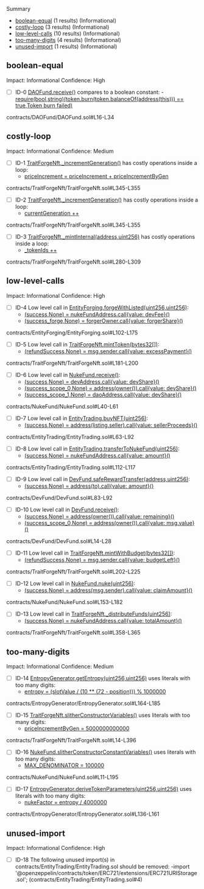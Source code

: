 Summary
 - [boolean-equal](#boolean-equal) (1 results) (Informational)
 - [costly-loop](#costly-loop) (3 results) (Informational)
 - [low-level-calls](#low-level-calls) (10 results) (Informational)
 - [too-many-digits](#too-many-digits) (4 results) (Informational)
 - [unused-import](#unused-import) (1 results) (Informational)
## boolean-equal
Impact: Informational
Confidence: High
 - [ ] ID-0
[DAOFund.receive()](contracts/DAOFund/DAOFund.sol#L16-L34) compares to a boolean constant:
	-[require(bool,string)(token.burn(token.balanceOf(address(this))) == true,Token burn failed)](contracts/DAOFund/DAOFund.sol#L30-L33)

contracts/DAOFund/DAOFund.sol#L16-L34


## costly-loop
Impact: Informational
Confidence: Medium
 - [ ] ID-1
[TraitForgeNft._incrementGeneration()](contracts/TraitForgeNft/TraitForgeNft.sol#L345-L355) has costly operations inside a loop:
	- [priceIncrement = priceIncrement + priceIncrementByGen](contracts/TraitForgeNft/TraitForgeNft.sol#L352)

contracts/TraitForgeNft/TraitForgeNft.sol#L345-L355


 - [ ] ID-2
[TraitForgeNft._incrementGeneration()](contracts/TraitForgeNft/TraitForgeNft.sol#L345-L355) has costly operations inside a loop:
	- [currentGeneration ++](contracts/TraitForgeNft/TraitForgeNft.sol#L350)

contracts/TraitForgeNft/TraitForgeNft.sol#L345-L355


 - [ ] ID-3
[TraitForgeNft._mintInternal(address,uint256)](contracts/TraitForgeNft/TraitForgeNft.sol#L280-L309) has costly operations inside a loop:
	- [_tokenIds ++](contracts/TraitForgeNft/TraitForgeNft.sol#L285)

contracts/TraitForgeNft/TraitForgeNft.sol#L280-L309


## low-level-calls
Impact: Informational
Confidence: High
 - [ ] ID-4
Low level call in [EntityForging.forgeWithListed(uint256,uint256)](contracts/EntityForging/EntityForging.sol#L102-L175):
	- [(success,None) = nukeFundAddress.call{value: devFee}()](contracts/EntityForging/EntityForging.sol#L156)
	- [(success_forge,None) = forgerOwner.call{value: forgerShare}()](contracts/EntityForging/EntityForging.sol#L158)

contracts/EntityForging/EntityForging.sol#L102-L175


 - [ ] ID-5
Low level call in [TraitForgeNft.mintToken(bytes32[])](contracts/TraitForgeNft/TraitForgeNft.sol#L181-L200):
	- [(refundSuccess,None) = msg.sender.call{value: excessPayment}()](contracts/TraitForgeNft/TraitForgeNft.sol#L197)

contracts/TraitForgeNft/TraitForgeNft.sol#L181-L200


 - [ ] ID-6
Low level call in [NukeFund.receive()](contracts/NukeFund/NukeFund.sol#L40-L61):
	- [(success,None) = devAddress.call{value: devShare}()](contracts/NukeFund/NukeFund.sol#L47)
	- [(success_scope_0,None) = address(owner()).call{value: devShare}()](contracts/NukeFund/NukeFund.sol#L51)
	- [(success_scope_1,None) = daoAddress.call{value: devShare}()](contracts/NukeFund/NukeFund.sol#L54)

contracts/NukeFund/NukeFund.sol#L40-L61


 - [ ] ID-7
Low level call in [EntityTrading.buyNFT(uint256)](contracts/EntityTrading/EntityTrading.sol#L63-L92):
	- [(success,None) = address(listing.seller).call{value: sellerProceeds}()](contracts/EntityTrading/EntityTrading.sol#L77-L79)

contracts/EntityTrading/EntityTrading.sol#L63-L92


 - [ ] ID-8
Low level call in [EntityTrading.transferToNukeFund(uint256)](contracts/EntityTrading/EntityTrading.sol#L112-L117):
	- [(success,None) = nukeFundAddress.call{value: amount}()](contracts/EntityTrading/EntityTrading.sol#L114)

contracts/EntityTrading/EntityTrading.sol#L112-L117


 - [ ] ID-9
Low level call in [DevFund.safeRewardTransfer(address,uint256)](contracts/DevFund/DevFund.sol#L83-L92):
	- [(success,None) = address(to).call{value: amount}()](contracts/DevFund/DevFund.sol#L89)

contracts/DevFund/DevFund.sol#L83-L92


 - [ ] ID-10
Low level call in [DevFund.receive()](contracts/DevFund/DevFund.sol#L14-L28):
	- [(success,None) = address(owner()).call{value: remaining}()](contracts/DevFund/DevFund.sol#L20)
	- [(success_scope_0,None) = address(owner()).call{value: msg.value}()](contracts/DevFund/DevFund.sol#L24)

contracts/DevFund/DevFund.sol#L14-L28


 - [ ] ID-11
Low level call in [TraitForgeNft.mintWithBudget(bytes32[])](contracts/TraitForgeNft/TraitForgeNft.sol#L202-L225):
	- [(refundSuccess,None) = msg.sender.call{value: budgetLeft}()](contracts/TraitForgeNft/TraitForgeNft.sol#L222)

contracts/TraitForgeNft/TraitForgeNft.sol#L202-L225


 - [ ] ID-12
Low level call in [NukeFund.nuke(uint256)](contracts/NukeFund/NukeFund.sol#L153-L182):
	- [(success,None) = address(msg.sender).call{value: claimAmount}()](contracts/NukeFund/NukeFund.sol#L177)

contracts/NukeFund/NukeFund.sol#L153-L182


 - [ ] ID-13
Low level call in [TraitForgeNft._distributeFunds(uint256)](contracts/TraitForgeNft/TraitForgeNft.sol#L358-L365):
	- [(success,None) = nukeFundAddress.call{value: totalAmount}()](contracts/TraitForgeNft/TraitForgeNft.sol#L361)

contracts/TraitForgeNft/TraitForgeNft.sol#L358-L365


## too-many-digits
Impact: Informational
Confidence: Medium
 - [ ] ID-14
[EntropyGenerator.getEntropy(uint256,uint256)](contracts/EntropyGenerator/EntropyGenerator.sol#L164-L185) uses literals with too many digits:
	- [entropy = (slotValue / (10 ** (72 - position))) % 1000000](contracts/EntropyGenerator/EntropyGenerator.sol#L181)

contracts/EntropyGenerator/EntropyGenerator.sol#L164-L185


 - [ ] ID-15
[TraitForgeNft.slitherConstructorVariables()](contracts/TraitForgeNft/TraitForgeNft.sol#L14-L396) uses literals with too many digits:
	- [priceIncrementByGen = 5000000000000](contracts/TraitForgeNft/TraitForgeNft.sol#L25)

contracts/TraitForgeNft/TraitForgeNft.sol#L14-L396


 - [ ] ID-16
[NukeFund.slitherConstructorConstantVariables()](contracts/NukeFund/NukeFund.sol#L11-L195) uses literals with too many digits:
	- [MAX_DENOMINATOR = 100000](contracts/NukeFund/NukeFund.sol#L12)

contracts/NukeFund/NukeFund.sol#L11-L195


 - [ ] ID-17
[EntropyGenerator.deriveTokenParameters(uint256,uint256)](contracts/EntropyGenerator/EntropyGenerator.sol#L136-L161) uses literals with too many digits:
	- [nukeFactor = entropy / 4000000](contracts/EntropyGenerator/EntropyGenerator.sol#L152)

contracts/EntropyGenerator/EntropyGenerator.sol#L136-L161


## unused-import
Impact: Informational
Confidence: High
 - [ ] ID-18
The following unused import(s) in contracts/EntityTrading/EntityTrading.sol should be removed:
	-import '@openzeppelin/contracts/token/ERC721/extensions/ERC721URIStorage.sol'; (contracts/EntityTrading/EntityTrading.sol#4)


